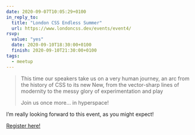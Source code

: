 ```yaml
---
date: 2020-09-07T10:05:29+0100
in_reply_to:
  title: "London CSS Endless Summer"
  url: https://www.londoncss.dev/events/event4/
rsvp:
  value: "yes"
  date: 2020-09-10T18:30:00+0100
  finish: 2020-09-10T21:30:00+0100
tags:
  - meetup
---
```


> This time our speakers take us on a very human journey, an arc from the history of CSS to its new New, from the vector-sharp lines of modernity to the messy glory of experimentation and play
>
> Join us once more… in hyperspace!

I’m really looking forward to this event, as you might expect!

[Register here!](https://live.remo.co/e/london-css-endless-summer/register)
